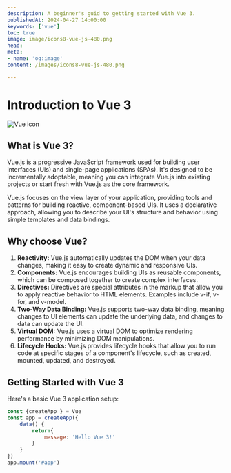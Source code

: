 ```yaml
--- 
description: A beginner's guid to getting started with Vue 3.
publishedAt: 2024-04-27 14:00:00
keywords: ['vue']
toc: true
image: image/icons8-vue-js-480.png
head:
meta:
- name: 'og:image'
content: /images/icons8-vue-js-480.png

---
```


# Introduction to Vue 3
<div class="image-container flex justify-start">
<img src="/images/icons8-vue-js-480.png" alt="Vue icon" class="top-blog-image not-prose"/>
</div>


## What is Vue 3?

Vue.js is a progressive JavaScript framework used for building user interfaces (UIs) and single-page applications (SPAs). It's designed to be incrementally adoptable, meaning you can integrate Vue.js into existing projects or start fresh with Vue.js as the core framework.

Vue.js focuses on the view layer of your application, providing tools and patterns for building reactive, component-based UIs. It uses a declarative approach, allowing you to describe your UI's structure and behavior using simple templates and data bindings.



## Why choose Vue?
1. **Reactivity:**
 Vue.js automatically updates the DOM when your data changes, making it easy to create dynamic and responsive UIs.
2. **Components:**
 Vue.js encourages building UIs as reusable components, which can be composed together to create complex interfaces.
3. **Directives:**
 Directives are special attributes in the markup that allow you to apply reactive behavior to HTML elements. Examples include v-if, v-for, and v-model.
4. **Two-Way Data Binding:**
 Vue.js supports two-way data binding, meaning changes to UI elements can update the underlying data, and changes to data can update the UI.
5. **Virtual DOM:**
 Vue.js uses a virtual DOM to optimize rendering performance by minimizing DOM manipulations.
6. **Lifecycle Hooks:** 
 Vue.js provides lifecycle hooks that allow you to run code at specific stages of a component's lifecycle, such as created, mounted, updated, and destroyed.

## Getting Started with Vue 3

Here's a basic Vue 3 application setup:

```javascript
const {createApp } = Vue
const app = createApp({
    data() {
        return{
            message: 'Hello Vue 3!'
        }
    }
})
app.mount('#app')
```